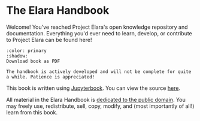 # The Elara Handbook

Welcome! You've reached Project Elara's open knowledge repository and documentation. Everything you'd ever need to learn, develop, or contribute to Project Elara can be found here!

```{button-link} https://github.com/elaraproject/elara-handbook/releases
:color: primary
:shadow:
Download book as PDF
```

```{note}
The handbook is actively developed and will not be complete for quite a while. Patience is appreciated!
```

This book is written using [Jupyterbook](https://jupyterbook.org/). You can view the source [here](https://github.com/elaraproject/elara-handbook).

All material in the Elara Handbook is [dedicated to the public domain](https://github.com/elaraproject/elara-handbook/blob/main/LICENSE). You may freely use, redistribute, sell, copy, modify, and (most importantly of all!) learn from this book.
